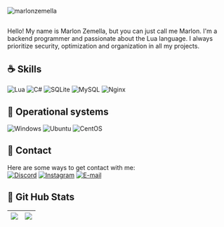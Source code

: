 <p align="left"> <img src="https://komarev.com/ghpvc/?username=marlonzemella&label=Profile%20views&color=0e75b6&style=flat" alt="marlonzemella" /> </p>

<p align="left">
 
  
## <p align="left"> 
  Hello! My name is Marlon Zemella, but you can just call me Marlon. I'm a backend programmer and passionate about the Lua language. I always prioritize security, optimization and organization in all my projects.<br>
</p>

 ## ☕ Skills
  ![Lua](https://img.shields.io/badge/Lua-00000F?style=for-the-badge&logo=lua&logoColor=2CA5E0)
  ![C#](https://img.shields.io/badge/C%23-00000F?style=for-the-badge&logo=c-sharp&logoColor=2CA5E0)
  ![SQLite](https://img.shields.io/badge/SQLite-00000F?style=for-the-badge&logo=sqlite&logoColor=2CA5E0) 
  ![MySQL](https://img.shields.io/badge/MySQL-00000F?style=for-the-badge&logo=mysql&logoColor=2CA5E0)
  ![Nginx](https://img.shields.io/badge/Nginx-000?style=for-the-badge&logo=nginx&logoColor=2CA5E0)

  ## 💽 Operational systems
  ![Windows](https://img.shields.io/badge/Windows-000?style=for-the-badge&logo=windows&logoColor=2CA5E0)
  ![Ubuntu](https://img.shields.io/badge/Ubuntu-000?style=for-the-badge&logo=ubuntu&logoColor=2CA5E0)
  ![CentOS](https://img.shields.io/badge/Cent%20OS-000?style=for-the-badge&logo=CentOS&logoColor=2CA5E0)
  
 ## 📶 Contact
  Here are some ways to get contact with me: </br>
[![Discord](https://img.shields.io/badge/Discord-000?style=for-the-badge&logo=discord&logoColor=2CA5E0)](https://https://discord.com/channels/@marlonzemella/)
[![Instagram](https://img.shields.io/badge/Instagram-000?style=for-the-badge&logo=instagram&logoColor=2CA5E0)](https://www.instagram.com/marlonzemella/)
[![E-mail](https://img.shields.io/badge/-Email-000?style=for-the-badge&logo=microsoft-outlook&logoColor=2CA5E0)](mailto:marlonzemella@vk.com)

 ## 🎯 Git Hub Stats
  | ![](http://github-profile-summary-cards.vercel.app/api/cards/profile-details?username=marlonzemella&theme=github_dark) | ![](http://github-profile-summary-cards.vercel.app/api/cards/stats?username=marlonzemella&theme=github_dark) |
| :-: | :-: |
</p>  
